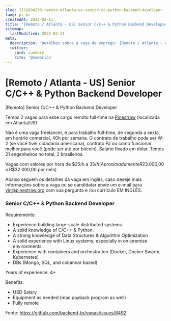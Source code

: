 ```yaml
---
slug: 1132804230-remoto-atlanta-us-senior-cc-python-backend-developer
lang: pt-br
createdAt: 2022-02-11
title: '[Remoto / Atlanta - US] Senior C/C++ & Python Backend Developer - Vaga de Emprego'
sitemap:
  lastModified: 2022-02-11
meta:
  description: 'Detalhes sobre a vaga de emprego: [Remoto / Atlanta - US] Senior C/C++ & Python Backend Developer'
  twitter:
    card: summary
    site: '@nawarian'
---
```


# [Remoto / Atlanta - US] Senior C/C++ & Python Backend Developer

[Remoto] Senior C/C++ & Python Backend Developer

Temos 2 vagas para esse cargo remoto full-time na [Pinestraw](https://www.pinestraw.enterprises/) (localizada em Atlanta/US).

Não é uma vaga freelancer, é para trabalho full-time, de segunda a sexta, em horário comercial, 40h por semana. O contrato de trabalho pode ser W-2 (se você tiver cidadania americana), contrato PJ ou como funcionar melhor para você (pode ser até por bitcoin). Salário fixado em dólar. Temos 21 engenheiros no total, 2 brasileiros.

Vagas com valores por hora de $25/h a $35/h ( Aproximadamente R$23.000,00 a R$32.000,00 por mês)

Abaixo seguem os detalhes da vaga em inglês, caso deseje mais informações sobre a vaga ou se candidatar envie um e-mail para [vin@pinestraw.org](mailto:vin@pinestraw.org) com sua pergunta e /ou currículo EM INGLÊS.

### Senior C/C++ & Python Backend Developer

Requirements:

- Experience building large-scale distributed systems
- A solid knowledge of C/C++ & Python.
- A strong knowledge of Data Structures & Algorithm Optimization
- A solid experience with Linux systems, especially in on-premise environments.
- Experience with containers and orchestration (Docker, Docker Swarm, Kubernetes)
- DBs (Mongo, SQL, and columnar based)

Years of experience: 4+

Benefits:
- USD Salary
- Equipment as needed (mac payback program as well)
- Fully remote

Fonte: https://github.com/backend-br/vagas/issues/8492